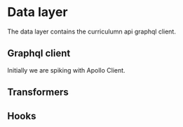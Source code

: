 # Data layer

The data layer contains the curriculumn api graphql client.

## Graphql client

Initially we are spiking with Apollo Client.

## Transformers



## Hooks


